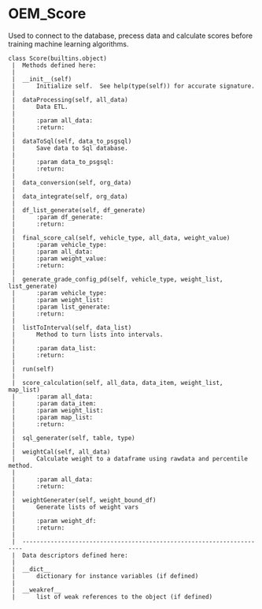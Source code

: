 # OEM_Score
Used to connect to the database, precess data and calculate scores before training machine learning algorithms.

    class Score(builtins.object)
     |  Methods defined here:
     |
     |  __init__(self)
     |      Initialize self.  See help(type(self)) for accurate signature.
     |
     |  dataProcessing(self, all_data)
     |      Data ETL.
     |
     |      :param all_data:
     |      :return:
     |
     |  dataToSql(self, data_to_psgsql)
     |      Save data to Sql database.
     |
     |      :param data_to_psgsql:
     |      :return:
     |
     |  data_conversion(self, org_data)
     |
     |  data_integrate(self, org_data)
     |
     |  df_list_generate(self, df_generate)
     |      :param df_generate:
     |      :return:
     |
     |  final_score_cal(self, vehicle_type, all_data, weight_value)
     |      :param vehicle_type:
     |      :param all_data:
     |      :param weight_value:
     |      :return:
     |
     |  generate_grade_config_pd(self, vehicle_type, weight_list, list_generate)
     |      :param vehicle_type:
     |      :param weight_list:
     |      :param list_generate:
     |      :return:
     |
     |  listToInterval(self, data_list)
     |      Method to turn lists into intervals.
     |
     |      :param data_list:
     |      :return:
     |
     |  run(self)
     |
     |  score_calculation(self, all_data, data_item, weight_list, map_list)
     |      :param all_data:
     |      :param data_item:
     |      :param weight_list:
     |      :param map_list:
     |      :return:
     |
     |  sql_generater(self, table, type)
     |
     |  weightCal(self, all_data)
     |      Calculate weight to a dataframe using rawdata and percentile method.
     |
     |      :param all_data:
     |      :return:
     |
     |  weightGenerater(self, weight_bound_df)
     |      Generate lists of weight vars
     |
     |      :param weight_df:
     |      :return:
     |
     |  ----------------------------------------------------------------------
     |  Data descriptors defined here:
     |
     |  __dict__
     |      dictionary for instance variables (if defined)
     |
     |  __weakref__
     |      list of weak references to the object (if defined)
